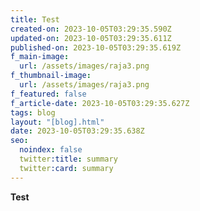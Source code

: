 ```yaml
---
title: Test
created-on: 2023-10-05T03:29:35.590Z
updated-on: 2023-10-05T03:29:35.611Z
published-on: 2023-10-05T03:29:35.619Z
f_main-image:
  url: /assets/images/raja3.png
f_thumbnail-image:
  url: /assets/images/raja3.png
f_featured: false
f_article-date: 2023-10-05T03:29:35.627Z
tags: blog
layout: "[blog].html"
date: 2023-10-05T03:29:35.638Z
seo:
  noindex: false
  twitter:title: summary
  twitter:card: summary
---
```

**Test**